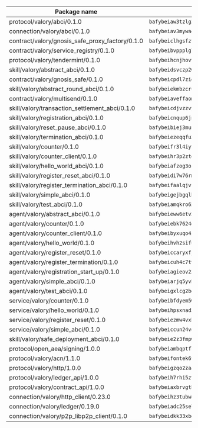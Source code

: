 | Package name                                                  | Package hash                                                  |
| ------------------------------------------------------------- | ------------------------------------------------------------- |
| protocol/valory/abci/0.1.0                                    | `bafybeiaw3tzlg3rkvnn5fcufblktmfwngmxugn4yo7pyjp76zz6aqtqcay` |
| connection/valory/abci/0.1.0                                  | `bafybeiav3mywaeik35huowg6vjekllqiaeorxlc6eesc6aftlb7msh6mdu` |
| contract/valory/gnosis_safe_proxy_factory/0.1.0               | `bafybeiclhgsfzvoz4pui3y4b237sr4kha43qpioi5opoken6hhs3s6b36m` |
| contract/valory/service_registry/0.1.0                        | `bafybeibvppplg7bjdrubtylabaksukdrvfgi2d5a7vgsylunajsbdbbt6e` |
| protocol/valory/tendermint/0.1.0                              | `bafybeihcnjhovvyyfbkuw5sjyfx2lfd4soeocfqzxz54g67333m6nk5gxq` |
| skill/valory/abstract_abci/0.1.0                              | `bafybeidsvczp2wdu63eic7ytv2tdioscr2flaqfys755j5775xqotxqd54` |
| contract/valory/gnosis_safe/0.1.0                             | `bafybeicpdl7zidoew4jggvya76x6cugkt7o7dyweagdyx2pgiubkccrmvu` |
| skill/valory/abstract_round_abci/0.1.0                        | `bafybeiekmbzcruww5rcdgjx3uu6cifobzh75oqufdgufli5nha7o6qwpya` |
| contract/valory/multisend/0.1.0                               | `bafybeiaveffaomsnmsc5hx62o77u7ilma6eipox7m5lrwa56737ektva3i` |
| skill/valory/transaction_settlement_abci/0.1.0                | `bafybeicdjvzzvybd2d5hiesszp3tcage7kqmnns7ecm6xiyhrxzz46j3ha` |
| skill/valory/registration_abci/0.1.0                          | `bafybeicnqup6jn3niwbjhdqwz65h5jejc7melo4l4c6m23et7wdw6ylfri` |
| skill/valory/reset_pause_abci/0.1.0                           | `bafybeibiej3munfd3njuvzfxsmfccyubqkz5nr5ncfgpm224arik4g72uq` |
| skill/valory/termination_abci/0.1.0                           | `bafybeiezeqqfu363bhzci26w7bahmvl4ibsyfao5qnb4auhv2hx52y4omy` |
| skill/valory/counter/0.1.0                                    | `bafybeifr3l4iyvqrchakm2g4schotbbuh5efghro6jm7iearsdkkicjioy` |
| skill/valory/counter_client/0.1.0                             | `bafybeihr3p2ztqpbgzuo4xi7gwq4hjcc3khibirritnxkajaugshlzxjke` |
| skill/valory/hello_world_abci/0.1.0                           | `bafybeiafzog3os7htltcwzuohwyl4ocsuewqgzm5sfxw3rtdmbxavs2vcu` |
| skill/valory/register_reset_abci/0.1.0                        | `bafybeidi7w76rm56dh37vlu5nyrane5o5tuws543dd3774ew472p3oaooi` |
| skill/valory/register_termination_abci/0.1.0                  | `bafybeifaalqjvf3am7x5bl5qmaucrmsa7ag3iqx72eo7v6pblrivojzlly` |
| skill/valory/simple_abci/0.1.0                                | `bafybeigejbgqlbsmzehy3mqjpa7ijl5vktyd6ycftzmrc3sm6pii5as77u` |
| skill/valory/test_abci/0.1.0                                  | `bafybeiamqkro62tzf2fhm2gcjmy5xjz7gzglajy5vf43spbvjde7ykk2xu` |
| agent/valory/abstract_abci/0.1.0                              | `bafybeieww6etv27hv7jp5jphkf57qogsbaszts3l7yxs2lks6jsjju64mi` |
| agent/valory/counter/0.1.0                                    | `bafybeiebk7624gk4uh43mnaktxidkqzzcywsb3bh2xgxihqarjhj5h24wy` |
| agent/valory/counter_client/0.1.0                             | `bafybeibyxuqo4itomksd6wvr3loblr2ba4jxa4x3wvtgr3rofpl5xueaaa` |
| agent/valory/hello_world/0.1.0                                | `bafybeihvh2sifuuuevsgcuu6fzbtosqrgntxpq36kpd77orbspyfef5is4` |
| agent/valory/register_reset/0.1.0                             | `bafybeiccaryxfjrpo7ifijg553yvig3xpbrpn6en4rytuvyceotess3gtq` |
| agent/valory/register_termination/0.1.0                       | `bafybeicuh4c7tvbzqp7nsqbthu4g52dveno4h7uuyp2cunkimykphkacp4` |
| agent/valory/registration_start_up/0.1.0                      | `bafybeiagieov23vvogmyojbr6lzeoypxwh4akzl74lldppvbbf4e6zuuxu` |
| agent/valory/simple_abci/0.1.0                                | `bafybeiarjq5yvhlijn25fuokqc6h4gy3efarm4irwt65dvmdqns76p4um4` |
| agent/valory/test_abci/0.1.0                                  | `bafybeigxlcg2bdzi4r4hfyworpxnvwqj53mxx3ay37j72ip5yk7gndy3de` |
| service/valory/counter/0.1.0                                  | `bafybeibfdyem5w3kcjdljsilvjxwrbmyo2igafx3zg6i3vteh5donsm434` |
| service/valory/hello_world/0.1.0                              | `bafybeihpsxnad5xc7soain6go4utyfnjzhhnkmsubiwti4uphcy55k6wti` |
| service/valory/register_reset/0.1.0                           | `bafybeiezmw4vxbta2w4ut7uoxo77zxht5bn3lgw7nnrx6kru5qvkorespu` |
| service/valory/simple_abci/0.1.0                              | `bafybeiccun24vqkjar2xqyzyvuxrxzcw55betgyt66tfmheummaohnkoyq` |
| skill/valory/safe_deployment_abci/0.1.0                       | `bafybeie2z3fmpwykm6uqg5ml3y3oknckdeigdajdunjtcqje4akx72s2ge` |
| protocol/open_aea/signing/1.0.0                               | `bafybeiambqptflge33eemdhis2whik67hjplfnqwieoa6wblzlaf7vuo44` |
| protocol/valory/acn/1.1.0                                     | `bafybeifontek6tvaecatoauiule3j3id6xoktpjubvuqi3h2jkzqg7zh7a` |
| protocol/valory/http/1.0.0                                    | `bafybeigzqo2zaakcjtzzsm6dh4x73v72xg6ctk6muyp5uq5ueb7y34fbxy` |
| protocol/valory/ledger_api/1.0.0                              | `bafybeih7rhi5zvfvwakx5ifgxsz2cfipeecsh7bm3gnudjxtvhrygpcftq` |
| protocol/valory/contract_api/1.0.0                            | `bafybeiaxbrvgtbdrh4lslskuxyp4awyr4whcx3nqq5yrr6vimzsxg5dy64` |
| connection/valory/http_client/0.23.0                          | `bafybeihz3tubwado7j3wlivndzzuj3c6fdsp4ra5r3nqixn3ufawzo3wii` |
| connection/valory/ledger/0.19.0                               | `bafybeiadc25se7dgnn4mufztwpzdono4xsfs45qknzdqyi3gckn6ccuv44` |
| connection/valory/p2p_libp2p_client/0.1.0                     | `bafybeidkk33xbga54szmitk6uwsi3ef56hbbdbuasltqtiyki34hgfpnxa` |
